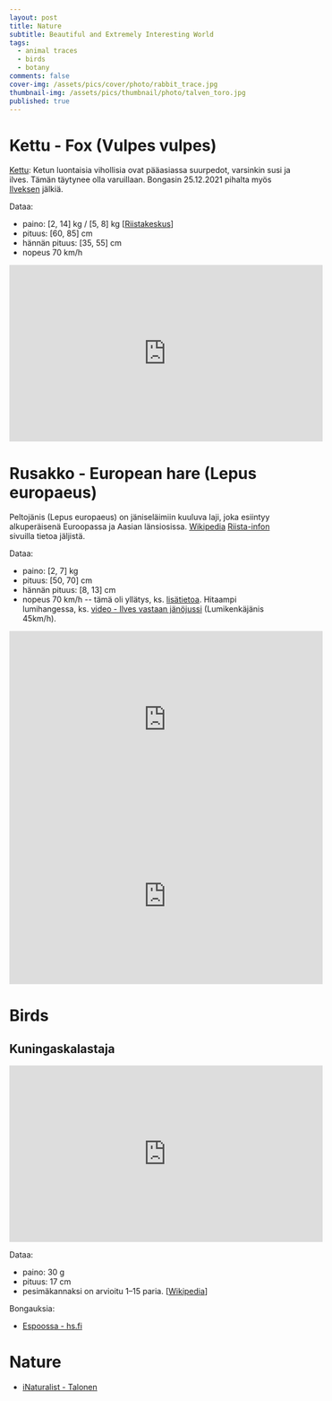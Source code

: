 ```yaml
---
layout: post
title: Nature 
subtitle: Beautiful and Extremely Interesting World
tags:
  - animal traces
  - birds
  - botany
comments: false
cover-img: /assets/pics/cover/photo/rabbit_trace.jpg
thumbnail-img: /assets/pics/thumbnail/photo/talven_toro.jpg
published: true
---
```


# Kettu - Fox (Vulpes vulpes)

[Kettu](https://fi.wikipedia.org/wiki/Kettu): Ketun luontaisia vihollisia ovat pääasiassa suurpedot, varsinkin susi ja ilves. Tämän täytynee olla varuillaan. Bongasin 25.12.2021 pihalta myös [Ilveksen](https://fi.wikipedia.org/wiki/Ilves) jälkiä.

Dataa:

* paino: [2, 14] kg / [5, 8] kg [[Riistakeskus](https://riista.fi/game/kettu/)]
* pituus: [60, 85] cm
* hännän pituus: [35, 55] cm
* nopeus 70 km/h 


<iframe width="560" height="315" src="https://www.youtube.com/embed/SPYvSrWp3GE" title="YouTube video player" frameborder="0" allow="accelerometer; autoplay; clipboard-write; encrypted-media; gyroscope; picture-in-picture" allowfullscreen></iframe>


# Rusakko - European hare (Lepus europaeus)

Peltojänis (Lepus europaeus) on jäniseläimiin kuuluva laji, joka esiintyy alkuperäisenä Euroopassa ja Aasian länsiosissa. [Wikipedia](https://fi.wikipedia.org/wiki/Rusakko) [Riista-infon](https://www.riistainfo.fi/riistaelainten-jaljet-ja-jatokset/janisten-ja-oravan-jaljet-ja-jatokset/rusakon-jaljet-ja-jatokset/) sivuilla tietoa jäljistä.

Dataa:

* paino: [2, 7] kg 
* pituus: [50, 70] cm
* hännän pituus: [8, 13] cm
* nopeus 70 km/h -- tämä oli yllätys, ks. [lisätietoa](https://sirpanluontoblogi.blogspot.com/2016/09/janis-tiella-hyppi-hoppeli-hopp.html). Hitaampi lumihangessa, ks. [video - Ilves vastaan jänöjussi](https://youtu.be/swiSMSWgbKE?t=112) (Lumikenkäjänis 45km/h).


<iframe width="560" height="315" src="https://www.youtube.com/embed/14DlOrQTZes" title="YouTube video player" frameborder="0" allow="accelerometer; autoplay; clipboard-write; encrypted-media; gyroscope; picture-in-picture" allowfullscreen></iframe>

<iframe width="560" height="315" src="https://www.youtube.com/embed/DRFJcHN5sNg" title="YouTube video player" frameborder="0" allow="accelerometer; autoplay; clipboard-write; encrypted-media; gyroscope; picture-in-picture" allowfullscreen></iframe>


# Birds

## Kuningaskalastaja


<iframe width="560" height="315" src="https://www.youtube.com/embed/Bx9n4cWpUiQ" title="YouTube video player" frameborder="0" allow="accelerometer; autoplay; clipboard-write; encrypted-media; gyroscope; picture-in-picture" allowfullscreen></iframe>

Dataa:

* paino: 30 g
* pituus: 17 cm
* pesimäkannaksi on arvioitu 1–15 paria. [[Wikipedia](https://fi.wikipedia.org/wiki/Kuningaskalastaja)]

Bongauksia:

- [Espoossa - hs.fi](https://www.hs.fi/kaupunki/espoo/art-2000008561870.html?utm_medium=alsoreadthese&utm_campaign=hs_tf&utm_source=www.is.fi)

# Nature

- [iNaturalist - Talonen](https://inaturalist.laji.fi/observations?place_id=any&user_id=talonenluonto&verifiable=any)
